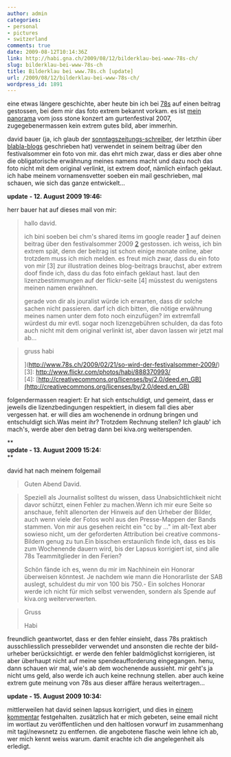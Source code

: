 ```yaml
---
author: admin
categories:
- personal
- pictures
- switzerland
comments: true
date: 2009-08-12T10:14:36Z
link: http://habi.gna.ch/2009/08/12/bilderklau-bei-www-78s-ch/
slug: bilderklau-bei-www-78s-ch
title: Bilderklau bei www.78s.ch [update]
url: /2009/08/12/bilderklau-bei-www-78s-ch/
wordpress_id: 1891
---
```


eine etwas längere geschichte, aber heute bin ich bei [78s](http://www.78s.ch/2009/02/21/so-wird-der-festivalsommer-2009/) auf einen beitrag gestossen, bei dem mir das foto extrem bekannt vorkam. es ist [mein panorama](http://www.flickr.com/photos/habi/888370993/) vom joss stone konzert am gurtenfestival 2007, zugegebenermassen kein extrem gutes bild, aber immerhin.




david bauer (ja, ich glaub der [sonntagszeitungs-schreiber](http://www.davidbauer.ch/), der letzthin über [blabla-blogs](http://www.sonntagszeitung.ch/multimedia/artikel-detailseite/?newsid=90208) geschrieben hat) verwendet in seinem beitrag über den festivalsommer ein foto von mir. das ehrt mich zwar, dass er dies aber ohne die obligatorische erwähnung meines namens macht und dazu noch das foto nicht mit dem original verlinkt, ist extrem doof, nämlich einfach geklaut. ich habe meinem vornamensvetter soeben ein mail geschrieben, mal schauen, wie sich das ganze entwickelt...




**update** **- 12. August 2009 19:46:**  





herr bauer hat auf dieses mail von mir:




<blockquote>
  hallo david.  

    

  ich bini soeben bei chm's shared items im google reader [1] auf deinen beitrag über den festivalsommer 2009 [2] gestossen. ich weiss, ich bin extrem spät, denn der beitrag ist schon einige monate online, aber trotzdem muss ich mich melden. es freut mich zwar, dass du ein foto von mir [3] zur illustration deines blog-beitrags brauchst, aber extrem doof finde ich, dass du das foto einfach geklaut hast. laut den lizenzbestimmungen auf der flickr-seite [4] müsstest du wenigstens meinen namen erwähnen.  

  gerade von dir als jouralist würde ich erwarten, dass dir solche sachen nicht passieren. darf ich dich bitten, die nötige erwähnung meines namen unter dem foto noch einzufügen? im extremfall würdest du mir evtl. sogar noch lizenzgebühren schulden, da das foto auch nicht mit dem original verlinkt ist, aber davon lassen wir jetzt mal ab...
</blockquote>




<blockquote>
  gruss habi  

    

  [1]: [](https://www.google.com/reader/view/user/10623017948859471534/state/com.google/broadcast)[https://www.google.com/reader/view/user/10623017948859471534/state/com.google/broadcast](https://www.google.com/reader/view/user/10623017948859471534/state/com.google/broadcast)  

  [2]: [](http://www.78s.ch/2009/02/21/so-wird-der-festivalsommer-2009/)[http://www.78s.ch/2009/02/21/so-wird-der-festivalsommer-2009/  
](http://www.78s.ch/2009/02/21/so-wird-der-festivalsommer-2009/)[3]: [](http://www.flickr.com/photos/habi/888370993/)[http://www.flickr.com/photos/habi/888370993/  
](http://www.flickr.com/photos/habi/888370993/)[4]: [](http://creativecommons.org/licenses/by/2.0/deed.en_GB)[http://creativecommons.org/licenses/by/2.0/deed.en_GB](http://creativecommons.org/licenses/by/2.0/deed.en_GB)
</blockquote>

folgendermassen reagiert: Er hat sich entschuldigt, und gemeint, dass er jeweils die lizenzbedingungen respektiert, in diesem fall dies aber vergessen hat. er will dies am wochenende in ordnung bringen und entschuldigt sich.Was meint ihr? Trotzdem Rechnung stellen? Ich glaub' ich mach's, werde aber den betrag dann bei kiva.org weiterspenden.  

**  
****update - 13. August 2009 15:24:****  
**  

david hat nach meinem folgemail  



<blockquote>
  Guten Abend David.
</blockquote>




<blockquote>
  Speziell als Journalist solltest du wissen, dass Unabsichtlichkeit nicht davor schützt, einen Fehler zu machen.Wenn ich mir eure Seite so anschaue, fehlt allenorten der Hinweis auf den Urheber der Bilder, auch wenn viele der Fotos wohl aus den Presse-Mappen der Bands stammen. Von mir aus gesehen reicht ein "cc by ..." im alt-Text aber sowieso nicht, um der geforderten Attribution bei creative commons-Bildern genug zu tun.Ein bisschen erstaunlich finde ich, dass es bis zum Wochenende dauern wird, bis der Lapsus korrigiert ist, sind alle 78s Teammitglieder in den Ferien?  

  Schön fände ich es, wenn du mir im Nachhinein ein Honorar überweisen könntest. Je nachdem wie mann die Honorarliste der SAB auslegt, schuldest du mir von 100 bis 750.- Ein solches Honorar werde ich nicht für mich selbst verwenden, sondern als Spende auf kiva.org weiterverwerten.
</blockquote>




<blockquote>
  Gruss  

  Habi  

    

  [1]: http://www.sab-photo.ch/index.cfm?id=30  

</blockquote>

freundlich geantwortet, dass er den fehler einsieht, dass 78s praktisch ausschliesslich pressebilder verwendet und ansonsten die rechte der bild-urheber berücksichtigt. er werde den fehler baldmöglichst korrigieren, ist aber überhaupt nicht auf meine spendeaufforderung eingegangen. henu, dann schauen wir mal, wie's ab dem wochenende aussieht. mir geht's ja nicht ums geld, also werde ich auch keine rechnung stellen. aber auch keine extrem gute meinung von 78s aus dieser affäre heraus weitertragen...  

  

**update - 15. August 2009 10:34:**  

mittlerweilen hat david seinen lapsus korrigiert, und dies in [einem kommentar](http://www.78s.ch/2009/02/21/so-wird-der-festivalsommer-2009/comment-page-1/#comment-85722) festgehalten. zusätzlich hat er mich gebeten, seine email nicht im wortlaut zu veröffentlichen und den haltlosen vorwurf im zusammenhang mit tagi/newsnetz zu entfernen. die angebotene flasche wein lehne ich ab, wer mich kennt weiss warum. damit erachte ich die angelegenheit als erledigt.  


